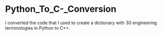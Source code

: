 # Python_To_C-_Conversion
I converted the code that I used to create a dictionary with 30 engineering terminologies in Python to C++. 
